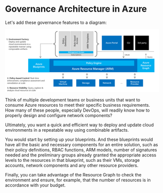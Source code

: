 # Governance Architecture in Azure

Let's add these governance features to a diagram:

![](../../.gitbook/assets/governance-diagram.png)

Think of multiple development teams or business units that want to consume Azure resources to meet their specific business requirements. How many of these people, especially DevOps, will readily know how to properly design and configure network components?

Ultimately, you want a quick and efficient way to deploy and update cloud environments in a repeatable way using combinable artifacts.

You would start by setting up your blueprints. And these blueprints would have all the basic and necessary components for an entire solution, such as their policy definitions, RBAC functions, ARM models, number of signatures needed and the preliminary groups already granted the appropriate access levels to the resources in that blueprint, such as their VMs, storage accounts, network components and any other resource providers.

Finally, you can take advantage of the Resource Graph to check the environment and ensure, for example, that the number of resources is in accordance with your budget.

